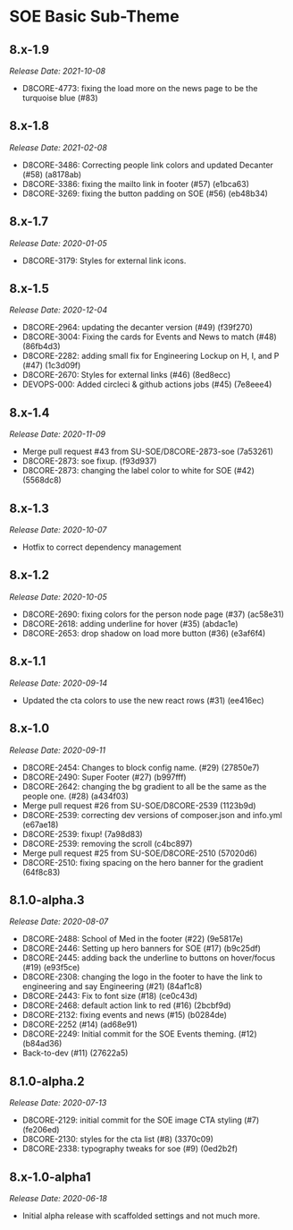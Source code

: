 # SOE Basic Sub-Theme


8.x-1.9
--------------------------------------------------------------------------------
_Release Date: 2021-10-08_

- D8CORE-4773: fixing the load more on the news page to be the turquoise blue (#83)

8.x-1.8
--------------------------------------------------------------------------------
_Release Date: 2021-02-08_

- D8CORE-3486: Correcting people link colors and updated Decanter (#58) (a8178ab)
- D8CORE-3386: fixing the mailto link in footer (#57) (e1bca63)
- D8CORE-3269: fixing the button padding on SOE (#56) (eb48b34)

8.x-1.7
--------------------------------------------------------------------------------
_Release Date: 2020-01-05_

- D8CORE-3179: Styles for external link icons.

8.x-1.5
--------------------------------------------------------------------------------
_Release Date: 2020-12-04_

- D8CORE-2964: updating the decanter version (#49) (f39f270)
- D8CORE-3004: Fixing the cards for Events and News to match (#48) (86fb4d3)
- D8CORE-2282: adding small fix for Engineering Lockup on H, I, and P (#47) (1c3d09f)
- D8CORE-2670: Styles for external links (#46) (8ed8ecc)
- DEVOPS-000: Added circleci & github actions jobs (#45) (7e8eee4)

8.x-1.4
--------------------------------------------------------------------------------
_Release Date: 2020-11-09_

- Merge pull request #43 from SU-SOE/D8CORE-2873-soe (7a53261)
- D8CORE-2873: soe fixup. (f93d937)
- D8CORE-2873: changing the label color to white for SOE (#42) (5568dc8)

8.x-1.3
--------------------------------------------------------------------------------
_Release Date: 2020-10-07_

- Hotfix to correct dependency management

8.x-1.2
--------------------------------------------------------------------------------
_Release Date: 2020-10-05_

- D8CORE-2690: fixing colors for the person node page (#37) (ac58e31)
- D8CORE-2618: adding underline for hover (#35) (abdac1e)
- D8CORE-2653: drop shadow on load more button (#36) (e3af6f4)

8.x-1.1
--------------------------------------------------------------------------------
_Release Date: 2020-09-14_

- Updated the cta colors to use the new react rows (#31) (ee416ec)

8.x-1.0
--------------------------------------------------------------------------------
_Release Date: 2020-09-11_

- D8CORE-2454: Changes to block config name. (#29) (27850e7)
- D8CORE-2490: Super Footer (#27) (b997fff)
- D8CORE-2642: changing the bg gradient to all be the same as the people one. (#28) (a434f03)
- Merge pull request #26 from SU-SOE/D8CORE-2539 (1123b9d)
- D8CORE-2539: correcting dev versions of composer.json and info.yml (e67ae18)
- D8CORE-2539: fixup! (7a98d83)
- D8CORE-2539: removing the scroll (c4bc897)
- Merge pull request #25 from SU-SOE/D8CORE-2510 (57020d6)
- D8CORE-2510: fixing spacing on the hero banner for the gradient (64f8c83)

8.1.0-alpha.3
--------------------------------------------------------------------------------
_Release Date: 2020-08-07_

- D8CORE-2488: School of Med in  the footer (#22) (9e5817e)
- D8CORE-2446: Setting up hero banners for SOE (#17) (b9c25df)
- D8CORE-2445: adding back the underline to buttons on hover/focus (#19) (e93f5ce)
- D8CORE-2308: changing the logo in the footer to have the link to engineering and say Engineering (#21) (84af1c8)
- D8CORE-2443: Fix to font size (#18) (ce0c43d)
- D8CORE-2468: default action link to red (#16) (2bcbf9d)
- D8CORE-2132: fixing events and news (#15) (b0284de)
- D8CORE-2252 (#14) (ad68e91)
- D8CORE-2249: Initial commit for the SOE Events theming. (#12) (b84ad36)
- Back-to-dev (#11) (27622a5)

8.1.0-alpha.2
--------------------------------------------------------------------------------
_Release Date: 2020-07-13_

- D8CORE-2129: initial commit for the SOE image CTA styling (#7) (fe206ed)
- D8CORE-2130: styles for the cta list (#8) (3370c09)
- D8CORE-2338: typography tweaks for soe (#9) (0ed2b2f)


8.x-1.0-alpha1
--------------------------------------------------------------------------------
_Release Date: 2020-06-18_

- Initial alpha release with scaffolded settings and not much more.
